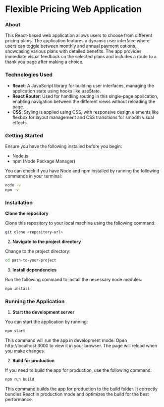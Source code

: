 # Flexible Pricing Web Application
### About
This React-based web application allows users to choose from different pricing plans. The application features a dynamic user interface where users can toggle between monthly and annual payment options, showcasing various plans with detailed benefits. The app provides immediate visual feedback on the selected plans and includes a route to a thank you page after making a choice.

### Technologies Used
* **React**: A JavaScript library for building user interfaces, managing the application state using hooks like useState.
* **React Router**: Used for handling routing in this single-page application, enabling navigation between the different views without reloading the page.
* **CSS**: Styling is applied using CSS, with responsive design elements like flexbox for layout management and CSS transitions for smooth visual effects.
  
### Getting Started

Ensure you have the following installed before you begin:

* Node.js
* npm (Node Package Manager)

You can check if you have Node and npm installed by running the following commands in your terminal:

``` bash
node -v
npm -v
```
### Installation
**Clone the repository**

Clone this repository to your local machine using the following command:

``` bash
git clone <repository-url>
```
2. **Navigate to the project directory**

Change to the project directory:

``` bash
cd path-to-your-project
```
3. **Install dependencies**

Run the following command to install the necessary node modules:

``` bash
npm install
```

### Running the Application

1. **Start the development server**

You can start the application by running:

``` bash
npm start
```
This command will run the app in development mode. Open http://localhost:3000 to view it in your browser. The page will reload when you make changes.

2. **Build for production**

If you need to build the app for production, use the following command:

``` bash
npm run build
```
This command builds the app for production to the build folder. It correctly bundles React in production mode and optimizes the build for the best performance.

